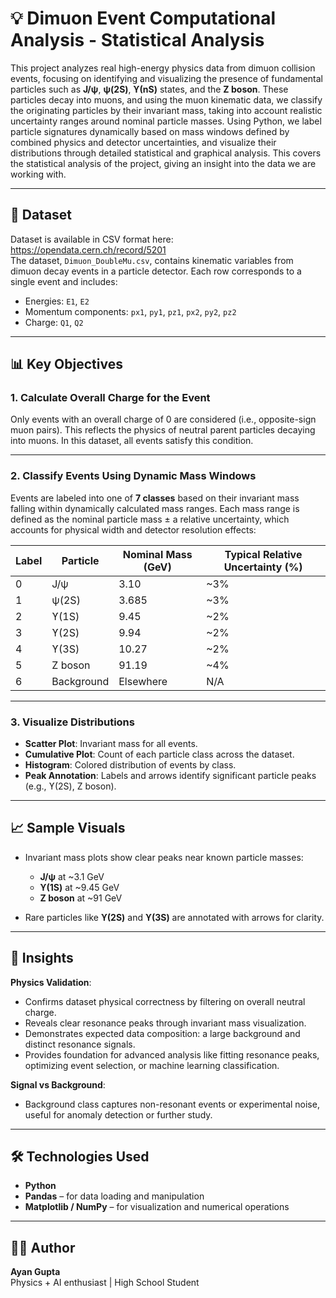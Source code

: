 # 💡 Dimuon Event Computational Analysis - Statistical Analysis

This project analyzes real high-energy physics data from dimuon collision events, focusing on identifying and visualizing the presence of fundamental particles such as **J/ψ**, **ψ(2S)**, **ϒ(nS)** states, and the **Z boson**. These particles decay into muons, and using the muon kinematic data, we classify the originating particles by their invariant mass, taking into account realistic uncertainty ranges around nominal particle masses. Using Python, we label particle signatures dynamically based on mass windows defined by combined physics and detector uncertainties, and visualize their distributions through detailed statistical and graphical analysis. This covers the statistical analysis of the project, giving an insight into the data we are working with.

---

## 📁 Dataset

Dataset is available in CSV format here: https://opendata.cern.ch/record/5201  
The dataset, `Dimuon_DoubleMu.csv`, contains kinematic variables from dimuon decay events in a particle detector. Each row corresponds to a single event and includes:

- Energies: `E1`, `E2`  
- Momentum components: `px1`, `py1`, `pz1`, `px2`, `py2`, `pz2`  
- Charge: `Q1`, `Q2`  

---

## 📊 Key Objectives

### 1. Calculate Overall Charge for the Event

Only events with an overall charge of 0 are considered (i.e., opposite-sign muon pairs). This reflects the physics of neutral parent particles decaying into muons. In this dataset, all events satisfy this condition.

---

### 2. Classify Events Using Dynamic Mass Windows

Events are labeled into one of **7 classes** based on their invariant mass falling within dynamically calculated mass ranges. Each mass range is defined as the nominal particle mass ± a relative uncertainty, which accounts for physical width and detector resolution effects:

| Label | Particle    | Nominal Mass (GeV) | Typical Relative Uncertainty (%) |
|-------|-------------|--------------------|----------------------------------|
| 0     | J/ψ         | 3.10               | ~3%                              |
| 1     | ψ(2S)       | 3.685              | ~3%                              |
| 2     | ϒ(1S)       | 9.45               | ~2%                              |
| 3     | ϒ(2S)       | 9.94               | ~2%                              |
| 4     | ϒ(3S)       | 10.27              | ~2%                              |
| 5     | Z boson     | 91.19              | ~4%                              |
| 6     | Background  | Elsewhere          | N/A                              |

---

### 3. Visualize Distributions

- **Scatter Plot**: Invariant mass for all events.  
- **Cumulative Plot**: Count of each particle class across the dataset.  
- **Histogram**: Colored distribution of events by class.  
- **Peak Annotation**: Labels and arrows identify significant particle peaks (e.g., ϒ(2S), Z boson).  

---

## 📈 Sample Visuals

- Invariant mass plots show clear peaks near known particle masses:  
  - **J/ψ** at ~3.1 GeV  
  - **ϒ(1S)** at ~9.45 GeV  
  - **Z boson** at ~91 GeV  

- Rare particles like **ϒ(2S)** and **ϒ(3S)** are annotated with arrows for clarity.

---

## 🧠 Insights

**Physics Validation**:  
- Confirms dataset physical correctness by filtering on overall neutral charge.  
- Reveals clear resonance peaks through invariant mass visualization.  
- Demonstrates expected data composition: a large background and distinct resonance signals.  
- Provides foundation for advanced analysis like fitting resonance peaks, optimizing event selection, or machine learning classification.

**Signal vs Background**:  
- Background class captures non-resonant events or experimental noise, useful for anomaly detection or further study.

---

## 🛠️ Technologies Used

- **Python**  
- **Pandas** – for data loading and manipulation  
- **Matplotlib / NumPy** – for visualization and numerical operations  

---

## 🙋‍♂️ Author

**Ayan Gupta**  
Physics + AI enthusiast | High School Student
